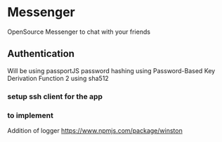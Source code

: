 # Messenger
OpenSource Messenger to chat with your friends

## Authentication 
Will be using passportJS
password hashing using Password-Based Key Derivation Function 2
using sha512

### setup ssh client for the app

### to implement
Addition of logger  https://www.npmjs.com/package/winston
